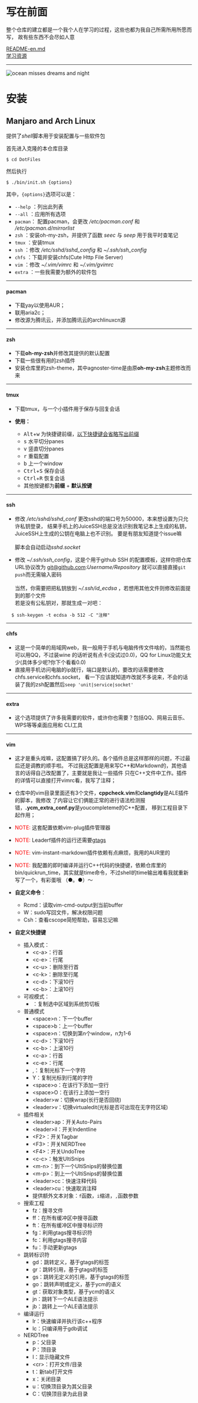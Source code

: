 # 写在前面
整个仓库的建立都是一个我个人在学习的过程，这些也都为我自己所需所用所愿而写，
故有些东西不会尽如人意

[README-en.md](README-en.md)  
[学习资源](learning-resource.md)  
***
![ocean misses dreams and night](ocean-3605547_1920.jpg)


# 安装
## Manjaro and Arch Linux
提供了*shell*脚本用于安装配置与一些软件包  

首先进入克隆的本仓库目录
```
$ cd DotFiles
```
然后执行
```
$ ./bin/init.sh {options}
```
其中，`{options}`选项可以是：  
* `--help` ：列出此列表
* `--all` ：应用所有选项
* `pacman`： 配置pacman，会更改 */etc/pacman.conf* 和 */etc/pacman.d/mirrorlist*
* `zsh` ：安装oh-my-zsh，并提供了函数 *seec* 与 *seep* 用于我平时查笔记
* `tmux` ：安装tmux
* `ssh` ：修改 */etc/sshd/sshd_config* 和 *~/.ssh/ssh_config*
* `chfs` ：下载并安装chfs(Cute Http File Server)
* `vim` ：修改 *~/.vim/vimrc* 和 *~/.vim/gvimrc*
* `extra` ：一些我需要为额外的软件包

***

#### pacman
* 下载yay以使用AUR；
* 联用aria2c；
* 修改源为腾讯云，并添加腾讯云的archlinuxcn源

***

#### zsh
* 下载**oh-my-zsh**并修改其提供的默认配置
* 下载一些很有用的zsh插件
* 安装仓库里的zsh-theme，其中agnoster-time是由原**oh-my-zsh**主题修改而来

***

#### tmux
* 下载tmux，与一个小插件用于保存与回复会话

* **使用：**
    * <kbd>Alt</kbd>+<kbd>w</kbd> 为快捷键前缀，<u>以下快捷键会省略写出前缀</u>
    * <kbd>s</kbd> 水平切分panes
    * <kbd>v</kbd> 竖直切分panes
    * <kbd>r</kbd> 重载配置
    * <kbd>b</kbd> 上一个window
    * <kbd>Ctrl</kbd>+<kbd>S</kbd> 保存会话
    * <kbd>Ctrl</kbd>+<kbd>R</kbd> 恢复会话
    * 其他按键都为**前缀** + **默认按键**

***

#### ssh
* 修改 */etc/sshd/sshd_conf* 更改sshd的端口号为50000，本来想设置为只允许私钥登录，
结果手机上的JuiceSSH总是没法识别我笔记本上生成的私钥，JuiceSSH上生成的公钥在电脑上也不识别。
要是有朋友知道提个issue嘛  
<br>脚本会自动启动*sshd.socket*

* 修改 *~/.ssh/ssh_config*，这是个用于github SSH 的配置模板，这样你把仓库URL协议改为
git@github.com:*Username/Repository* 就可以直接直接`git push`而无需输入密码  
<br>当然，你需要把把私钥放到 *~/.ssh/id_ecdsa* ，若想用其他文件则修改前面提到的那个文件  
若是没有公私钥对，那就生成一对吧：  
```
  $ ssh-keygen -t ecdsa -b 512 -C "注释"
```

***

#### chfs
* 这是一个简单的局域网web，我一般用于手机与电脑传传文件啥的，当然能也可以用QQ，不过装wine
的话听说有点卡(没试过0.0)，QQ for Linux功能又太少(具体多少呢?你下个看看0.0)
* 直接用手机访问电脑的ip就行，端口是默认的，要改的话需要修改chfs.service和chfs.socket，
看一下应该就知道咋改就不多说来，不会的话装了我的zsh配置然后`seep 'unit|service|socket'`

***

#### extra
* 这个选项提供了许多我需要的软件，或许你也需要？包括QQ、网易云音乐、WPS等等桌面应用和
CLI工具

***

#### vim
* 这才是重头戏嘛，这配置搞了好久的。各个插件总是这样那样的问题，不过最后还是调教的顺手啦。
不过我这配置是用来写C++和Markdown的，其他语言的话得自己改配置了，主要就是我让一些插件
只在C++文件中工作。插件的详情可以直接打开vimrc看，我写了注释；

* 仓库中的vim目录里面还有3个文件，**cppcheck.vim**和**clangtidy**是ALE插件的脚本，我修改
了内容让它们俩能正常的进行语法检测报错，**.ycm_extra_conf.py**是youcompleteme的C++配置，
移到工程目录下起作用；
* <font color=red>NOTE: </font>这套配置依赖vim-plug插件管理器
* <font color=red>NOTE: </font>Leaderf插件的运行还需要[gtags](https://www.gnu.org/software/global/download.html)
* <font color=red>NOTE: </font>vim-instant-markdown插件依赖有点麻烦，我用的AUR里的
* <font color=red>NOTE: </font>我配置的即时编译并运行C++代码的快捷键，依赖仓库里的
bin/quickrun_time，其实就是time命令，不过shell的time输出难看我就重新写了一个，有彩蛋哦
（●。●）～
* **自定义命令**：
    * Rcmd：读取vim-cmd-output到当前buffer
    * W：sudo写回文件，解决权限问题
    * Csh：查看cscope简短帮助，容易忘记嘛
* **自定义快捷键**
    * 插入模式：
        * \<c-a>：行首
        * \<c-e>：行尾
        * \<c-u>：删除至行首
        * \<c-k>：删除至行尾
        * \<c-d>：下滚10行
        * \<c-b>：上滚10行
    * 可视模式：
        * <c-c>：复制选中区域到系统剪切板
    * 普通模式
        * \<space>n：下一个buffer
        * \<space>b：上一个buffer
        * \<space>n：切换到第n个window，n为1-6
        * \<c-d>：下滚10行
        * \<c-b>：上滚10行
        * \<c-a>：行首
        * \<c-e>：行尾
        * ,：复制光标下一个字符
        * Y：复制光标到行尾的字符
        * \<space>o：在该行下添加一空行
        * \<space>O：在该行上添加一空行
        * \<leader>w：切换wrap(长行是否回绕)
        * \<leader>v：切换virtualedit(光标是否可出现在无字符区域)
    * 插件相关
        * \<leader>ap：开关Auto-Pairs
        * \<leader>il：开关Indentline
        * \<F2>：开关Tagbar
        * \<F3>：开关NERDTree
        * \<F4>：开关UndoTree
        * \<c-c>：触发UltiSnips
        * \<m-n>：到下一个UltiSnips的替换位置
        * \<m-p>：到上一个UltiSnips的替换位置
        * \<leader>cc：快速注释代码
        * \<leader>cu：快速取消注释
        * 提供额外文本对象：`f`函数，`i`缩进，`,`函数参数
    * 搜索工程
        * <leader>fz：搜寻文件
        * <leader>ff：在所有缓冲区中搜寻函数
        * <leader>ft：在所有缓冲区中搜寻标识符
        * <leader>fg：利用gtags搜寻标识符
        * <leader>fc：利用gtags搜寻内容
        * <leader>fu：手动更新gtags
    * 跳转标识符
        * gd：跳转定义，基于gtags的标签
        * gr：跳转引用，基于gtags的标签
        * gs：跳转无定义的引用，基于gtags的标签
        * go：跳转声明或定义，基于ycm的语义
        * gt：获取对象类型，基于ycm的语义
        * jn：跳转下一个ALE语法提示
        * jb：跳转上一个ALE语法提示
    * 编译运行
        * <space>lr：快速编译并执行该c++程序
        * <space>lc：只编译用于gdb调试
    * NERDTree
        * p：父目录
        * P：顶目录
        * I：显示隐藏文件
        * \<cr>：打开文件/目录
        * t：新tab打开文件
        * x：关闭目录
        * u：切换顶目录为其父目录
        * C：切换顶目录为此目录

